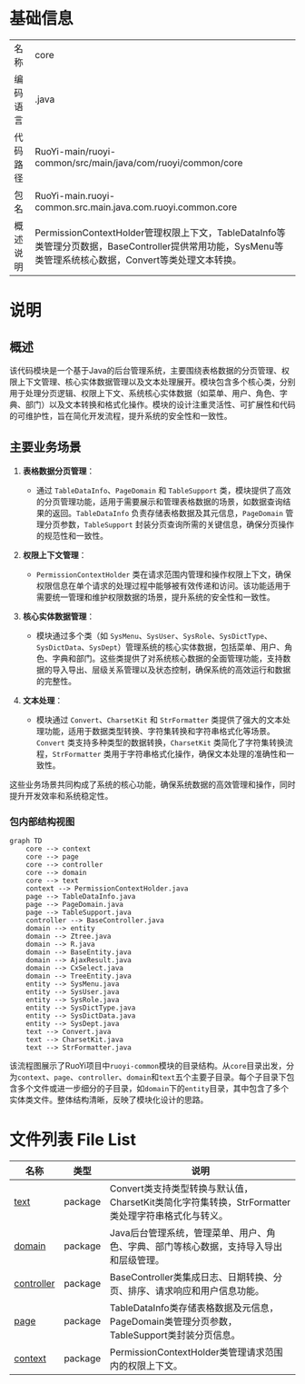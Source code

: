 # 基础信息

|      |      |
|------|------|
| 名称 | core |
| 编码语言 | .java |
| 代码路径 | RuoYi-main/ruoyi-common/src/main/java/com/ruoyi/common/core |
| 包名 | RuoYi-main.ruoyi-common.src.main.java.com.ruoyi.common.core |
| 概述说明 | PermissionContextHolder管理权限上下文，TableDataInfo等类管理分页数据，BaseController提供常用功能，SysMenu等类管理系统核心数据，Convert等类处理文本转换。 |

# 说明

## 概述
该代码模块是一个基于Java的后台管理系统，主要围绕表格数据的分页管理、权限上下文管理、核心实体数据管理以及文本处理展开。模块包含多个核心类，分别用于处理分页逻辑、权限上下文、系统核心实体数据（如菜单、用户、角色、字典、部门）以及文本转换和格式化操作。模块的设计注重灵活性、可扩展性和代码的可维护性，旨在简化开发流程，提升系统的安全性和一致性。

## 主要业务场景
1. **表格数据分页管理**：
   - 通过 `TableDataInfo`、`PageDomain` 和 `TableSupport` 类，模块提供了高效的分页管理功能，适用于需要展示和管理表格数据的场景，如数据查询结果的返回。`TableDataInfo` 负责存储表格数据及其元信息，`PageDomain` 管理分页参数，`TableSupport` 封装分页查询所需的关键信息，确保分页操作的规范性和一致性。

2. **权限上下文管理**：
   - `PermissionContextHolder` 类在请求范围内管理和操作权限上下文，确保权限信息在单个请求的处理过程中能够被有效传递和访问。该功能适用于需要统一管理和维护权限数据的场景，提升系统的安全性和一致性。

3. **核心实体数据管理**：
   - 模块通过多个类（如 `SysMenu`、`SysUser`、`SysRole`、`SysDictType`、`SysDictData`、`SysDept`）管理系统的核心实体数据，包括菜单、用户、角色、字典和部门。这些类提供了对系统核心数据的全面管理功能，支持数据的导入导出、层级关系管理以及状态控制，确保系统的高效运行和数据的完整性。

4. **文本处理**：
   - 模块通过 `Convert`、`CharsetKit` 和 `StrFormatter` 类提供了强大的文本处理功能，适用于数据类型转换、字符集转换和字符串格式化等场景。`Convert` 类支持多种类型的数据转换，`CharsetKit` 类简化了字符集转换流程，`StrFormatter` 类用于字符串格式化操作，确保文本处理的准确性和一致性。

这些业务场景共同构成了系统的核心功能，确保系统数据的高效管理和操作，同时提升开发效率和系统稳定性。


### 包内部结构视图

```mermaid
graph TD
    core --> context
    core --> page
    core --> controller
    core --> domain
    core --> text
    context --> PermissionContextHolder.java
    page --> TableDataInfo.java
    page --> PageDomain.java
    page --> TableSupport.java
    controller --> BaseController.java
    domain --> entity
    domain --> Ztree.java
    domain --> R.java
    domain --> BaseEntity.java
    domain --> AjaxResult.java
    domain --> CxSelect.java
    domain --> TreeEntity.java
    entity --> SysMenu.java
    entity --> SysUser.java
    entity --> SysRole.java
    entity --> SysDictType.java
    entity --> SysDictData.java
    entity --> SysDept.java
    text --> Convert.java
    text --> CharsetKit.java
    text --> StrFormatter.java
```

该流程图展示了RuoYi项目中`ruoyi-common`模块的目录结构。从`core`目录出发，分为`context`、`page`、`controller`、`domain`和`text`五个主要子目录。每个子目录下包含多个文件或进一步细分的子目录，如`domain`下的`entity`目录，其中包含了多个实体类文件。整体结构清晰，反映了模块化设计的思路。

# 文件列表 File List

| 名称   | 类型  | 说明 |
|-------|------|-------------|
| [text](text/_module.md) | package | Convert类支持类型转换与默认值，CharsetKit类简化字符集转换，StrFormatter类处理字符串格式化与转义。 |
| [domain](domain/_module.md) | package | Java后台管理系统，管理菜单、用户、角色、字典、部门等核心数据，支持导入导出和层级管理。 |
| [controller](controller/_module.md) | package | BaseController类集成日志、日期转换、分页、排序、请求响应和用户信息功能。 |
| [page](page/_module.md) | package | TableDataInfo类存储表格数据及元信息，PageDomain类管理分页参数，TableSupport类封装分页信息。 |
| [context](context/_module.md) | package | PermissionContextHolder类管理请求范围内的权限上下文。 |


